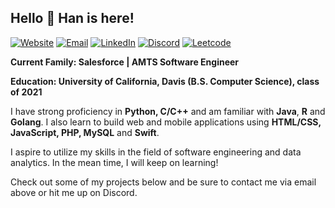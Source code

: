<h2>Hello 👋 Han is here!</h2>

[![Website][1]](https://hannknguyen.github.io)
[![Email][2]](mailto:hannguyendev@gmail.com)
[![LinkedIn][3]](https://www.linkedin.com/in/hannknguyen)
[![Discord][4]](https://discordapp.com/users/576632460339707925)
[![Leetcode][5]](https://leetcode.com/hannknguyen/)

**Current Family: Salesforce | AMTS Software Engineer**

**Education: University of California, Davis (B.S. Computer Science), class of 2021**
 
I have strong proficiency in **Python, C/C++** and am familiar with **Java**, 
**R** and **Golang**. I also learn to build web and mobile applications using **HTML/CSS, 
JavaScript, PHP, MySQL** and **Swift**.

I aspire to utilize my skills in the field of software engineering and data analytics.
In the mean time, I will keep on learning!

Check out some of my projects below and be sure to contact me via email above or hit me up
on Discord.

[1]: https://img.shields.io/badge/website-000000?style=for-the-badge&logo=About.me&logoColor=white
[2]: https://img.shields.io/badge/Gmail-D14836?style=for-the-badge&logo=gmail&logoColor=white
[3]: https://img.shields.io/badge/LinkedIn-0077B5?style=for-the-badge&logo=linkedin&logoColor=white
[4]: https://img.shields.io/badge/Discord-7289DA?style=for-the-badge&logo=discord&logoColor=white
[5]: https://img.shields.io/badge/-LeetCode-FFA116?style=for-the-badge&logo=LeetCode&logoColor=black
